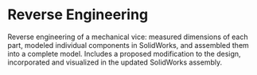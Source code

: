 # Reverse Engineering
 Reverse engineering of a mechanical vice: measured dimensions of each part, modeled individual components in SolidWorks, and assembled them into a complete model. Includes a proposed modification to the design, incorporated and visualized in the updated SolidWorks assembly.
